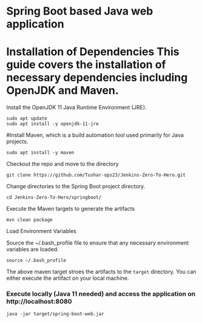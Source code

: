 # Spring Boot based Java web application
# Installation of Dependencies This guide covers the installation of necessary dependencies including OpenJDK and Maven.

<p>Install the OpenJDK 11 Java Runtime Environment (JRE). </p>

```
sudo apt update
sudo apt install -y openjdk-11-jre
```

#Install Maven, which is a build automation tool used primarily for Java projects.
```
sudo apt install -y maven
```
Checkout the repo and move to the directory

```
git clone https://github.com/Tushar-ops23/Jenkins-Zero-To-Hero.git

```
Change directories to the Spring Boot project directory.

```
cd Jenkins-Zero-To-Hero/springboot/
```

Execute the Maven targets to generate the artifacts

```
mvn clean package
```
Load Environment Variables

Source the ~/.bash_profile file to ensure that any necessary environment variables are loaded.
```
source ~/.bash_profile
```


The above maven target stroes the artifacts to the `target` directory. You can either execute the artifact on your local machine.

### Execute locally (Java 11 needed) and access the application on http://localhost:8080

```
java -jar target/spring-boot-web.jar
```
